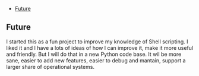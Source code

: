 
<!-- TOC GFM -->

* [Future](#future)

<!-- /TOC -->

## Future
I started this as a fun project to improve my knowledge of Shell scripting. I liked it and I have a lots of ideas of how I can improve it, make it more useful and friendly.
But I will do that in a new Python code base. It wil be more sane, easier to add new features, easier to debug and mantain, support a larger share of operational systems.

